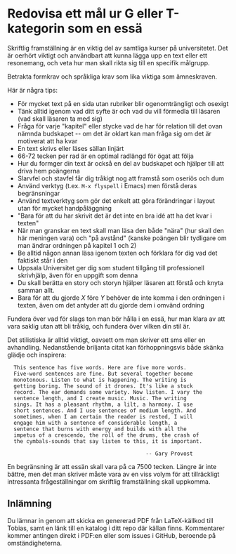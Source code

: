 # Redovisa ett mål ur G eller T-kategorin som en essä

Skriftlig framställning är en viktig del av samtliga kurser på
universitetet. Det är oerhört viktigt och användbart att kunna
lägga upp en text eller ett resonemang, och veta hur man skall
rikta sig till en specifik målgrupp.

Betrakta formkrav och språkliga krav som lika viktiga som
ämneskraven.

Här är några tips:

* För mycket text på en sida utan rubriker blir ogenomträngligt och osexigt
* Tänk alltid igenom vad ditt syfte är och vad du vill förmedla till läsaren (vad skall läsaren ta med sig)
* Fråga för varje "kapitel" eller stycke vad de har för relation till det ovan nämnda budskapet -- om det är oklart kan man fråga sig om det är motiverat att ha kvar
* En text skrivs eller läses sällan linjärt
* 66-72 tecken per rad är en optimal radlängd för ögat att följa
* Hur du formger din text är också en del av budskapet och hjälper till att driva hem poängerna
* Slarvfel och stavfel får dig tråkigt nog att framstå som oseriös och dum
* Använd verktyg (t.ex. <code>M-x flyspell</code> i Emacs) men förstå deras begränsningar
* Använd textverktyg som gör det enkelt att göra förändringar i layout utan för mycket handpåläggning
* "Bara för att du har skrivit det är det inte en bra idé att ha det kvar i texten"
* När man granskar en text skall man läsa den både "nära" (hur skall den här meningen vara) och "på avstånd" (kanske poängen blir tydligare om man ändrar ordningen på kapitel 1 och 2)
* Be alltid någon annan läsa igenom texten och förklara för dig vad det faktiskt står i den
* Uppsala Universitet ger dig som student tillgång till professionell skrivhjälp, även för en uppgift som denna
* Du skall berätta en story och storyn hjälper läsaren att förstå och knyta samman allt.
* Bara för att du gjorde *X* före *Y* behöver de inte komma i den ordningen i texten, även om det antyder att du gjorde dem i omvänd ordning


Fundera över vad för slags ton man bör hålla i en essä, hur man klara av att vara saklig utan att bli tråkig, och fundera över vilken din stil är.

Det stilistiska är alltid viktigt, oavsett om man skriver ett sms eller en avhandling. Nedanstående briljanta citat kan förhoppningsvis både skänka glädje och inspirera:

      This sentence has five words. Here are five more words.
      Five-word sentences are fine. But several together become
      monotonous. Listen to what is happening. The writing is
      getting boring. The sound of it drones. It's like a stuck
      record. The ear demands some variety. Now listen. I vary the
      sentence length, and I create music. Music. The writing
      sings. It has a pleasant rhythm, a lilt, a harmony. I use
      short sentences. And I use sentences of medium length. And
      sometimes, when I am certain the reader is rested, I will
      engage him with a sentence of considerable length, a
      sentence that burns with energy and builds with all the
      impetus of a crescendo, the roll of the drums, the crash of
      the cymbals-sounds that say listen to this, it is important.

                                                -- Gary Provost


En begränsning är att essän skall vara på ca 7500 tecken. Längre
är inte bättre, men det man skriver måste vara av en viss volym
för att tillräckligt intressanta frågeställningar om skriftlig
framställning skall uppkomma.


## Inlämning

Du lämnar in genom att skicka en genererad PDF från LaTeX-källkod
till Tobias, samt en länk till en katalog i ditt repo där källan
finns. Kommentarer kommer antingen direkt i PDF:en eller som
issues i GitHub, beroende på omständigheterna.

